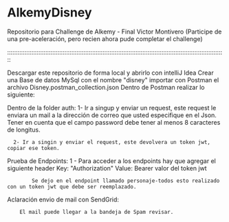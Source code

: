 # AlkemyDisney
Repositorio para Challenge de Alkemy - Final
Victor Montivero (Participe de una pre-aceleración, pero recien ahora pude completar el challenge)

::::::::::::::::::::::::::::::::::::::::::::::::::::::::::::::::::::::::::::::::::::::::::::::::::::::::::::::::::::::::::::::

Descargar este repositorio de forma local y abrirlo con intelliJ Idea
Crear una Base de datos MySql con el nombre "disney"
importar con Postman el archivo Disney.postman_collection.json 
Dentro de Postman realizar lo siguiente:

  Dentro de la folder auth: 
      1- Ir a singup y enviar un request, este request le enviara un mail a la dirección de correo que usted especifique en el Json.
         Tener en cuenta que el campo password debe tener al menos 8 caracteres de longitus.
         
      2- Ir a singin y enviar el request, este devolvera un token jwt, copiar ese token.
     
  Prueba de Endpoints:
      1 - Para acceder a los endpoints hay que agregar el siguiente header
            Key: "Authorization"
            Value: Bearer valor del token jwt
            
            Se dejo en el endpoint llamado personaje-todos esto realizado con un token jwt que debe ser reemplazado.
            
  Aclaración envio de mail con SendGrid:
  
        El mail puede llegar a la bandeja de Spam revisar.

